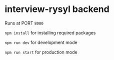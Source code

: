 # interview-rysyl backend


Runs at PORT `8080`

`npm install` for installing required packages

`npm run dev` for development mode

`npm run start` for production mode